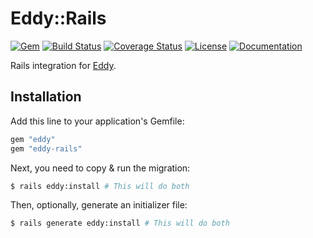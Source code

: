 # Eddy::Rails

[![Gem](https://img.shields.io/gem/v/eddy-rails)][rubygems]
[![Build Status](https://travis-ci.org/tcd/eddy-rails.svg?branch=master)][travis-ci]
[![Coverage Status](https://coveralls.io/repos/github/tcd/eddy-rails/badge.svg?branch=master)][coveralls]
[![License](https://img.shields.io/github/license/tcd/eddy)][license]
[![Documentation](http://img.shields.io/badge/docs-rubydoc.info-blue.svg)][docs]

[rubygems]: https://rubygems.org/gems/eddy-rails
[travis-ci]: https://travis-ci.org/tcd/eddy-rails
[coveralls]: https://coveralls.io/github/tcd/eddy-rails?branch=master
[license]: https://github.com/tcd/eddy-rails/blob/master/LICENSE
[docs]: https://www.rubydoc.info/gems/eddy-rails/1.0.0

Rails integration for [Eddy](https://github.com/tcd/eddy).

## Installation

Add this line to your application's Gemfile:

```ruby
gem "eddy"
gem "eddy-rails"
```

Next, you need to copy & run the migration:

```sh
$ rails eddy:install # This will do both
```

Then, optionally, generate an initializer file:

```sh
$ rails generate eddy:install # This will do both
```
